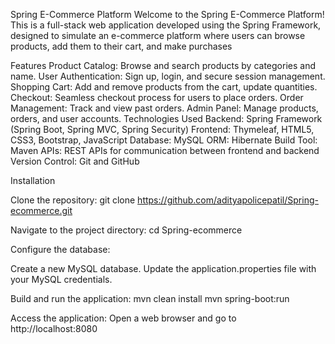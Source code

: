 Spring E-Commerce Platform
Welcome to the Spring E-Commerce Platform! This is a full-stack web application developed using the Spring Framework, designed to simulate an e-commerce platform where users can browse products, add them to their cart, and make purchases

Features
Product Catalog: Browse and search products by categories and name.
User Authentication: Sign up, login, and secure session management.
Shopping Cart: Add and remove products from the cart, update quantities.
Checkout: Seamless checkout process for users to place orders.
Order Management: Track and view past orders.
Admin Panel: Manage products, orders, and user accounts.
Technologies Used
Backend: Spring Framework (Spring Boot, Spring MVC, Spring Security)
Frontend: Thymeleaf, HTML5, CSS3, Bootstrap, JavaScript
Database: MySQL
ORM: Hibernate
Build Tool: Maven
APIs: REST APIs for communication between frontend and backend
Version Control: Git and GitHub

Installation

Clone the repository:
git clone https://github.com/adityapolicepatil/Spring-ecommerce.git

Navigate to the project directory:
cd Spring-ecommerce

Configure the database:

Create a new MySQL database.
Update the application.properties file with your MySQL credentials.

Build and run the application:
mvn clean install
mvn spring-boot:run

Access the application: Open a web browser and go to http://localhost:8080
